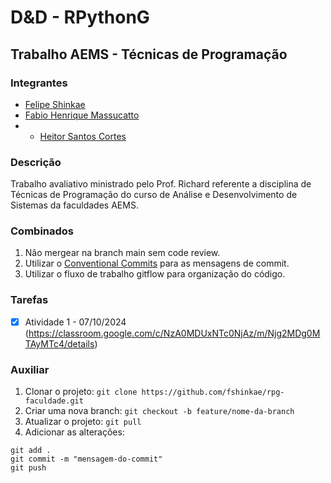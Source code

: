 # D&D - RPythonG
## Trabalho AEMS - Técnicas de Programação

### Integrantes

- [Felipe Shinkae](https://github.com/fshinkae)
- [Fabio Henrique Massucatto](https://github.com/fabiomassucatto)
- - [Heitor Santos Cortes](https://github.com/heitorpcrl)

### Descrição

Trabalho avaliativo ministrado pelo Prof. Richard referente a disciplina de Técnicas de Programação do curso de Análise e Desenvolvimento de Sistemas da faculdades AEMS.

### Combinados

1. Não mergear na branch main sem code review.
2. Utilizar o [Conventional Commits](https://www.conventionalcommits.org/en/v1.0.0/) para as mensagens de commit.
3. Utilizar o fluxo de trabalho gitflow para organização do código.

### Tarefas

- [x] Atividade 1 - 07/10/2024 (https://classroom.google.com/c/NzA0MDUxNTc0NjAz/m/Njg2MDg0MTAyMTc4/details)

### Auxiliar

1. Clonar o projeto: `git clone https://github.com/fshinkae/rpg-faculdade.git`
2. Criar uma nova branch: `git checkout -b feature/nome-da-branch`
3. Atualizar o projeto: `git pull`
4. Adicionar as alterações: 
```
git add .
git commit -m "mensagem-do-commit"
git push
```

